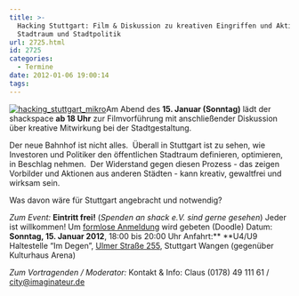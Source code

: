```yaml
---
title: >-
  Hacking Stuttgart: Film & Diskussion zu kreativen Eingriffen und Aktionen in
  Stadtraum und Stadtpolitik
url: 2725.html
id: 2725
categories:
  - Termine
date: 2012-01-06 19:00:14
tags:
---
```


[![](https://blog.shackspace.de/wp-content/uploads/2012/01/hacking_stuttgart_mikro.gif "hacking_stuttgart_mikro")](https://blog.shackspace.de/wp-content/uploads/2012/01/hacking_stuttgart_mikro.gif)Am Abend des **15\. Januar (Sonntag)** lädt der shackspace **ab 18 Uhr** zur Filmvorführung mit anschließender Diskussion über kreative Mitwirkung bei der Stadtgestaltung.

Der neue Bahnhof ist nicht alles.  Überall in Stuttgart ist zu sehen, wie Investoren und Politiker den öffentlichen Stadtraum definieren, optimieren, in Beschlag nehmen.  Der Widerstand gegen diesen Prozess  - das zeigen Vorbilder und Aktionen aus anderen Städten - kann kreativ, gewaltfrei und wirksam sein.

Was davon wäre für Stuttgart angebracht und notwendig?

_Zum Event:_
**Eintritt frei!** (_Spenden an shack e.V. sind gerne gesehen_) Jeder ist willkommen! Um [formlose Anmeldung](http://www.doodle.com/gu3s3s3ind8ygkp9) wird gebeten (Doodle)
Datum: **Sonntag, 15\. Januar 2012**, 18:00 bis 20:00 Uhr
Anfahrt:** **U4/U9 Haltestelle “Im Degen”, [Ulmer Straße 255](../?page_id=713), Stuttgart Wangen (gegenüber Kulturhaus Arena)

_Zum Vortragenden / Moderator:_
Kontakt &amp; Info: Claus (0178) 49 111 61 / [city@imaginateur.de](mailto:city@imaginateur.de)